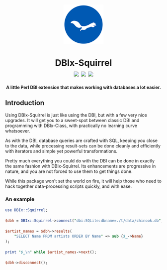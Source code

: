 <div align="center">
    <img src="./resources/images/ekorn.png" width="128">
    <h1>
        DBIx-Squirrel<br>
        <img src="https://img.shields.io/cpan/v/DBIx-Squirrel">
        <img src="https://img.shields.io/github/release-date/nukopian/DBIx-Squirrel">
        <img src="https://img.shields.io/cpan/l/DBIx-Squirrel">
    </h1>
    <p><strong>A little Perl DBI extension that makes working with databases a lot easier.</strong></p>
</div>

## Introduction

Using DBIx-Squirrel is just like using the DBI, but with a few very nice
upgrades. It will get you to a sweet-spot between classic DBI and
programming with DBIx-Class, with practically no learning curve
whatsoever.

As with the DBI, database queries are crafted with SQL, keeping you close
to the data, while processing result-sets can be done cleanly and efficiently
with iterators and simple yet powerful transformations. 

Pretty much everything you could do with the DBI can be done in exactly
the same fashion with DBIx-Squirrel. Its enhancements are progressive
in nature, and you are not forced to use them to get things done.

While this package won't set the world on fire, it will help those who
need to hack together data-processing scripts quickly, and with ease.

### An example

```perl
use DBIx::Squirrel;

$dbh = DBIx::Squirrel->connect("dbi:SQLite:dbname=./t/data/chinook.db", "", "");

$artist_names = $dbh->results(
    "SELECT Name FROM artists ORDER BY Name" => sub {$_->Name}
);

print "$_\n" while $artist_names->next();

$dbh->disconnect();
```
